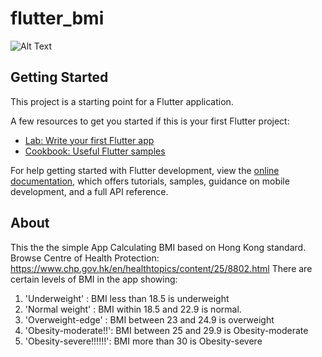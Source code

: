 # flutter_bmi

![Alt Text](https://i.ibb.co/p3qMyjR/flutter-BMI.gif)

## Getting Started

This project is a starting point for a Flutter application.

A few resources to get you started if this is your first Flutter project:

- [Lab: Write your first Flutter app](https://docs.flutter.dev/get-started/codelab)
- [Cookbook: Useful Flutter samples](https://docs.flutter.dev/cookbook)

For help getting started with Flutter development, view the
[online documentation](https://docs.flutter.dev/), which offers tutorials,
samples, guidance on mobile development, and a full API reference.

## About
This the the simple App Calculating BMI based on Hong Kong standard. Browse 
Centre of Health Protection: https://www.chp.gov.hk/en/healthtopics/content/25/8802.html
There are certain levels of BMI in the app showing:
1. 'Underweight' : BMI less than 18.5 is underweight
2. 'Normal weight' : BMI within 18.5 and 22.9 is normal.
3. 'Overweight-edge' : BMI between 23 and 24.9 is overweight
4. 'Obesity-moderate!!': BMI between 25 and 29.9 is Obesity-moderate
5. 'Obesity-severe!!!!!!': BMI more than 30 is Obesity-severe

